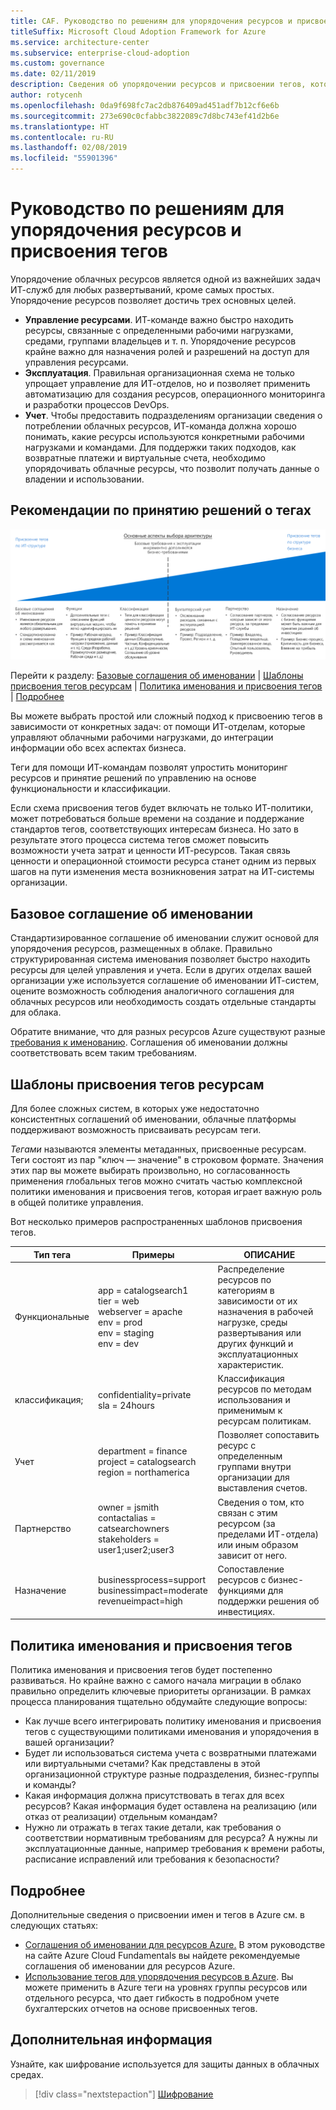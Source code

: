 ```yaml
---
title: CAF. Руководство по решениям для упорядочения ресурсов и присвоения тегов
titleSuffix: Microsoft Cloud Adoption Framework for Azure
ms.service: architecture-center
ms.subservice: enterprise-cloud-adoption
ms.custom: governance
ms.date: 02/11/2019
description: Сведения об упорядочении ресурсов и присвоении тегов, которые играют важнейшую роль при миграции в Azure.
author: rotycenh
ms.openlocfilehash: 0da9f698fc7ac2db876409ad451adf7b12cf6e6b
ms.sourcegitcommit: 273e690c0cfabbc3822089c7d8bc743ef41d2b6e
ms.translationtype: HT
ms.contentlocale: ru-RU
ms.lasthandoff: 02/08/2019
ms.locfileid: "55901396"
---
```

# <a name="resource-organization-and-tagging-decision-guide"></a>Руководство по решениям для упорядочения ресурсов и присвоения тегов

Упорядочение облачных ресурсов является одной из важнейших задач ИТ-служб для любых развертываний, кроме самых простых. Упорядочение ресурсов позволяет достичь трех основных целей.

- **Управление ресурсами**. ИТ-команде важно быстро находить ресурсы, связанные с определенными рабочими нагрузками, средами, группами владельцев и т. п. Упорядочение ресурсов крайне важно для назначения ролей и разрешений на доступ для управления ресурсами.
- **Эксплуатация**. Правильная организационная схема не только упрощает управление для ИТ-отделов, но и позволяет применить автоматизацию для создания ресурсов, операционного мониторинга и разработки процессов DevOps.
- **Учет**. Чтобы предоставить подразделениям организации сведения о потреблении облачных ресурсов, ИТ-команда должна хорошо понимать, какие ресурсы используются конкретными рабочими нагрузками и командами. Для поддержки таких подходов, как возвратные платежи и виртуальные счета, необходимо упорядочивать облачные ресурсы, что позволит получать данные о владении и использовании.

## <a name="tagging-decision-guide"></a>Рекомендации по принятию решений о тегах

![Схема вариантов применения тегов, отсортированных в порядке увеличения сложности, со ссылками для быстрого перехода](../../_images/discovery-guides/discovery-guide-tagging.png)

Перейти к разделу: [Базовые соглашения об именовании](#baseline-naming-conventions) | [Шаблоны присвоения тегов ресурсам](#resource-tagging-patterns) | [Политика именования и присвоения тегов](#naming-and-tagging-policy) | [Подробнее](#learn-more)

Вы можете выбрать простой или сложный подход к присвоению тегов в зависимости от конкретных задач: от помощи ИТ-отделам, которые управляют облачными рабочими нагрузками, до интеграции информации обо всех аспектах бизнеса.

Теги для помощи ИТ-командам позволят упростить мониторинг ресурсов и принятие решений по управлению на основе функциональности и классификации.

Если схема присвоения тегов будет включать не только ИТ-политики, может потребоваться больше времени на создание и поддержание стандартов тегов, соответствующих интересам бизнеса. Но зато в результате этого процесса система тегов сможет повысить возможности учета затрат и ценности ИТ-ресурсов. Такая связь ценности и операционной стоимости ресурса станет одним из первых шагов на пути изменения места возникновения затрат на ИТ-системы организации.

## <a name="baseline-naming-conventions"></a>Базовое соглашение об именовании

Стандартизированное соглашение об именовании служит основой для упорядочения ресурсов, размещенных в облаке. Правильно структурированная система именования позволяет быстро находить ресурсы для целей управления и учета. Если в других отделах вашей организации уже используется соглашение об именовании ИТ-систем, оцените возможность соблюдения аналогичного соглашения для облачных ресурсов или необходимость создать отдельные стандарты для облака.

Обратите внимание, что для разных ресурсов Azure существуют разные [требования к именованию](../../../best-practices/naming-conventions.md#naming-rules-and-restrictions). Соглашения об именовании должны соответствовать всем таким требованиям.

## <a name="resource-tagging-patterns"></a>Шаблоны присвоения тегов ресурсам

Для более сложных систем, в которых уже недостаточно консистентных соглашений об именовании, облачные платформы поддерживают возможность присваивать ресурсам теги.

*Тегами* называются элементы метаданных, присвоенные ресурсам. Теги состоят из пар "ключ — значение" в строковом формате. Значения этих пар вы можете выбирать произвольно, но согласованность применения глобальных тегов можно считать частью комплексной политики именования и присвоения тегов, которая играет важную роль в общей политике управления.

Вот несколько примеров распространенных шаблонов присвоения тегов.

<!-- markdownlint-disable MD033 -->

| Тип тега | Примеры | ОПИСАНИЕ |
|-----|-----|-----|
| Функциональные            | app = catalogsearch1 <br/>tier = web <br/>webserver = apache<br/>env = prod <br/>env = staging <br/>env = dev                 | Распределение ресурсов по категориям в зависимости от их назначения в рабочей нагрузке, среды развертывания или других функций и эксплуатационных характеристик.                                 |
| классификация;        | confidentiality=private<br/>sla = 24hours                                 | Классификация ресурсов по методам использования и применимым к ресурсам политикам.                               |
| Учет            | department = finance <br/>project = catalogsearch <br/>region = northamerica | Позволяет сопоставить ресурс с определенным группами внутри организации для выставления счетов. |
| Партнерство           | owner = jsmith <br/>contactalias = catsearchowners<br/>stakeholders = user1;user2;user3<br/>                       | Сведения о том, кто связан с этим ресурсом (за пределами ИТ-отдела) или иным образом зависит от него.                      |
| Назначение               | businessprocess=support<br/>businessimpact=moderate<br/>revenueimpact=high   | Сопоставление ресурсов с бизнес-функциями для поддержки решения об инвестициях.  |

<!-- markdownlint-enable MD033 -->

## <a name="naming-and-tagging-policy"></a>Политика именования и присвоения тегов

Политика именования и присвоения тегов будет постепенно развиваться. Но крайне важно с самого начала миграции в облако правильно определить ключевые приоритеты организации. В рамках процесса планирования тщательно обдумайте следующие вопросы:

- Как лучше всего интегрировать политику именования и присвоения тегов с существующими политиками именования и упорядочения в вашей организации?
- Будет ли использоваться система учета с возвратными платежами или виртуальными счетами? Как представлены в этой организационной структуре разные подразделения, бизнес-группы и команды?
- Какая информация должна присутствовать в тегах для всех ресурсов? Какая информация будет оставлена на реализацию (или отказ от реализации) отдельным командам?
- Нужно ли отражать в тегах такие детали, как требования о соответствии нормативным требованиям для ресурса? А нужны ли эксплуатационные данные, например требования к времени работы, расписание исправлений или требования к безопасности?

## <a name="learn-more"></a>Подробнее

Дополнительные сведения о присвоении имен и тегов в Azure см. в следующих статьях:

- [Соглашения об именовании для ресурсов Azure.](../../../best-practices/naming-conventions.md) В этом руководстве на сайте Azure Cloud Fundamentals вы найдете рекомендуемые соглашения об именовании для ресурсов Azure.
- [Использование тегов для упорядочения ресурсов в Azure](/azure/azure-resource-manager/resource-group-using-tags?toc=/azure/billing/TOC.json). Вы можете применить в Azure теги на уровнях группы ресурсов или отдельного ресурса, что дает гибкость в подробном учете бухгалтерских отчетов на основе присвоенных тегов.

## <a name="next-steps"></a>Дополнительная информация

Узнайте, как шифрование используется для защиты данных в облачных средах.

> [!div class="nextstepaction"]
> [Шифрование](../encryption/overview.md)
